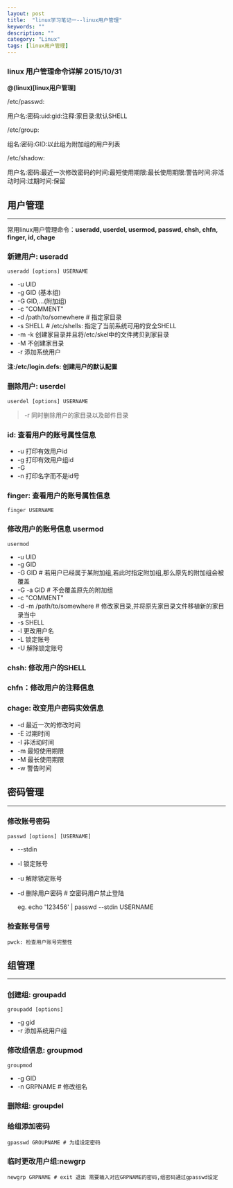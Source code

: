 ```yaml
---
layout: post
title:  "linux学习笔记一--linux用户管理"
keywords: ""
description: ""
category: "Linux" 
tags: [linux用户管理]
---
```


### linux 用户管理命令详解  2015/10/31

**@(linux)[linux用户管理]**

>
/etc/passwd:
>
用户名:密码:uid:gid:注释:家目录:默认SHELL
>
/etc/group:
>
组名:密码:GID:以此组为附加组的用户列表
>
/etc/shadow:
>
用户名:密码:最近一次修改密码的时间:最短使用期限:最长使用期限:警告时间:非活动时间:过期时间:保留

<!-- more -->

## 用户管理
---

常用linux用户管理命令：**useradd, userdel, usermod, passwd, chsh, chfn, finger, id, chage**

###  新建用户: useradd

	useradd [options] USERNAME

>
* -u UID
* -g GID (基本组)
* -G GID,...(附加组)
* -c "COMMENT"
* -d /path/to/somewhere # 指定家目录
* -s SHELL 	# /etc/shells: 指定了当前系统可用的安全SHELL
* -m -k 创建家目录并且将/etc/skel中的文件拷贝到家目录
* -M 不创建家目录
* -r 添加系统用户

**注:/etc/login.defs: 创建用户的默认配置**

### 删除用户: userdel

	userdel [options] USERNAME

> -r 同时删除用户的家目录以及邮件目录

### id: 查看用户的账号属性信息

>
* -u 打印有效用户id
* -g 打印有效用户组id
* -G 
* -n 打印名字而不是id号

### finger: 查看用户的账号属性信息

	finger USERNAME

### 修改用户的账号信息 usermod

	usermod

>
* -u UID
* -g GID
* -G GID # 若用户已经属于某附加组,若此时指定附加组,那么原先的附加组会被覆盖
* -G -a GID # 不会覆盖原先的附加组
* -c "COMMENT"
* -d -m /path/to/somewhere # 修改家目录,并将原先家目录文件移植新的家目录当中
* -s SHELL
* -l 更改用户名
* -L 锁定账号
* -U 解除锁定账号

### chsh: 修改用户的SHELL

### chfn：修改用户的注释信息

### chage: 改变用户密码实效信息

>
* -d 最近一次的修改时间
* -E 过期时间
* -I 非活动时间
* -m 最短使用期限
* -M 最长使用期限
* -w 警告时间
			
## 密码管理
---

### 修改账号密码

	passwd [options] [USERNAME]

>
* --stdin 
* -l 锁定账号
* -u 解除锁定账号
* -d 删除用户密码 # 空密码用户禁止登陆

	eg. echo '123456' | passwd --stdin USERNAME

### 检查账号信号

	pwck: 检查用户账号完整性
	
## 组管理
---

### 创建组: groupadd

	groupadd [options]

>
* -g gid 
* -r 添加系统用户组

### 修改组信息: groupmod

	groupmod 

>
* -g GID
* -n GRPNAME # 修改组名

### 删除组: groupdel

### 给组添加密码

	gpasswd GROUPNAME # 为组设定密码

### 临时更改用户组:newgrp

	newgrp GRPNAME # exit 退出 需要输入对应GRPNAME的密码,组密码通过gpasswd设定
